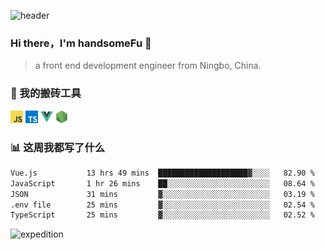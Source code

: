 ![header](https://raw.githubusercontent.com/fzq1998/fzq1998/master/header.png)

### Hi there，I'm handsomeFu 👋

> a front end development engineer from Ningbo, China.

### 🔧 我的搬砖工具
<code><img height="20" src="https://raw.githubusercontent.com/github/explore/80688e429a7d4ef2fca1e82350fe8e3517d3494d/topics/javascript/javascript.png" alt="javascript"></code>
<code><img height="20" src="https://raw.githubusercontent.com/github/explore/80688e429a7d4ef2fca1e82350fe8e3517d3494d/topics/typescript/typescript.png" alt="typescript"></code>
<code><img height="20" src="https://raw.githubusercontent.com/github/explore/80688e429a7d4ef2fca1e82350fe8e3517d3494d/topics/vue/vue.png" alt="vue"></code>
<code><img height="20" src="https://raw.githubusercontent.com/github/explore/80688e429a7d4ef2fca1e82350fe8e3517d3494d/topics/nodejs/nodejs.png" alt="nodejs"></code>



### 📊 这周我都写了什么
<!--START_SECTION:waka-->

```txt
Vue.js           13 hrs 49 mins  ████████████████████▓░░░░   82.90 %
JavaScript       1 hr 26 mins    ██░░░░░░░░░░░░░░░░░░░░░░░   08.64 %
JSON             31 mins         ▓░░░░░░░░░░░░░░░░░░░░░░░░   03.19 %
.env file        25 mins         ▓░░░░░░░░░░░░░░░░░░░░░░░░   02.54 %
TypeScript       25 mins         ▓░░░░░░░░░░░░░░░░░░░░░░░░   02.52 %
```

<!--END_SECTION:waka-->


![expedition](https://raw.githubusercontent.com/fzq1998/fzq1998/master/expedition.gif)

